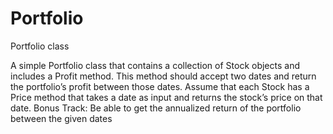 # Portfolio
Portfolio class 

A simple Portfolio class that contains a collection of Stock objects and includes a Profit method.
This method should accept two dates and return the portfolio’s profit between those dates.
Assume that each Stock has a Price method that takes a date as input and returns the stock’s price on that date.
Bonus Track: Be able to get the annualized return of the portfolio between the given dates
